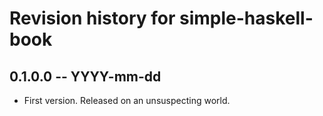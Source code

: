 # Revision history for simple-haskell-book

## 0.1.0.0 -- YYYY-mm-dd

* First version. Released on an unsuspecting world.
